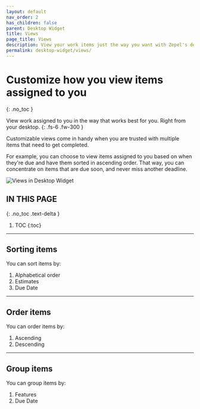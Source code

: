 ```yaml
---
layout: default
nav_order: 2
has_children: false
parent: Desktop Widget
title: Views
page_title: Views
description: View your work items just the way you want with Zepel's desktop widget.
permalink: desktop-widget/views/
---
```

# Customize how you view items assigned to you
{: .no_toc }

View work assigned to you in the way that works best for you. Right from your desktop.
{: .fs-6 .fw-300 }

Customizable views come in handy when you are trusted with multiple items that need to get completed. 

For example, you can choose to view items assigned to you based on when they're due and have them sorted in ascending order. That way, you can concentrate on items that are due soon, and never miss another deadline.

![Views in Desktop Widget](/guide/assets/uploads/zepel-desktop-widget-views.png "Views in Desktop Widget")

## IN THIS PAGE
{: .no_toc .text-delta }

1. TOC
{:toc}

---

## Sorting items

You can sort items by:
1. Alphabetical order
2. Estimates
3. Due Date

---

## Order items

You can order items by:
1. Ascending
2. Descending

---

## Group items

You can group items by:
1. Features
2. Due Date